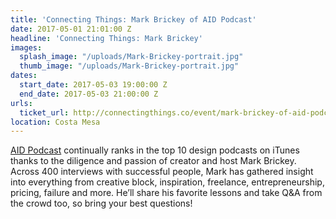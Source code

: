 ```yaml
---
title: 'Connecting Things: Mark Brickey of AID Podcast'
date: 2017-05-01 21:01:00 Z
headline: 'Connecting Things: Mark Brickey'
images:
  splash_image: "/uploads/Mark-Brickey-portrait.jpg"
  thumb_image: "/uploads/Mark-Brickey-portrait.jpg"
dates:
  start_date: 2017-05-03 19:00:00 Z
  end_date: 2017-05-03 21:00:00 Z
urls:
  ticket_url: http://connectingthings.co/event/mark-brickey-of-aid-podcast/
location: Costa Mesa
---
```


[AID Podcast](http://http://www.adventuresindesignmarket.com) continually ranks in the top 10 design podcasts on iTunes thanks to the diligence and passion of creator and host Mark Brickey. Across 400 interviews with successful people, Mark has gathered insight into everything from creative block, inspiration, freelance, entrepreneurship, pricing, failure and more. He’ll share his favorite lessons and take Q&A from the crowd too, so bring your best questions!